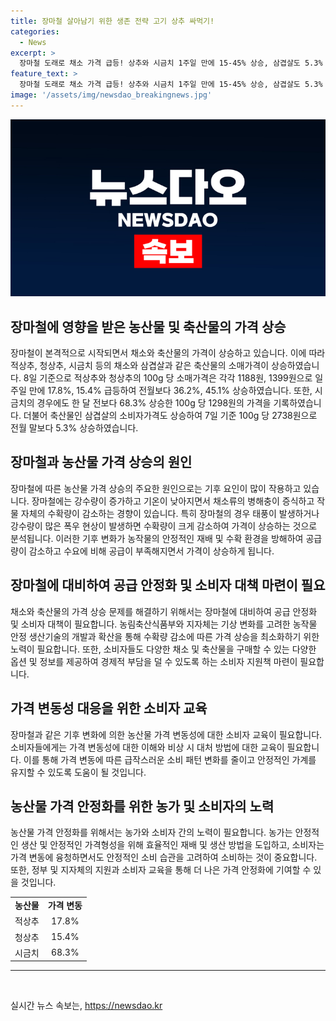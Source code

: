 ```yaml
---
title: 장마철 살아남기 위한 생존 전략 고기 상추 싸먹기!
categories:
  - News
excerpt: >
  장마철 도래로 채소 가격 급등! 상추와 시금치 1주일 만에 15-45% 상승, 삼겹살도 5.3% 올라. 신선식품값 상승에 시민들 눈길 집중.
feature_text: >
  장마철 도래로 채소 가격 급등! 상추와 시금치 1주일 만에 15-45% 상승, 삼겹살도 5.3% 올라. 신선식품값 상승에 시민들 눈길 집중.
image: '/assets/img/newsdao_breakingnews.jpg'
---
```


<p><img src="/assets/img/newsdao_breakingnews.jpg" alt="firstkoreanews 속보" /></p>

<h2 data-ke-size="size26">장마철에 영향을 받은 농산물 및 축산물의 가격 상승</h2>

<p data-ke-size="size16">장마철이 본격적으로 시작되면서 채소와 축산물의 가격이 상승하고 있습니다. 이에 따라 적상추, 청상추, 시금치 등의 채소와 삼겹살과 같은 축산물의 소매가격이 상승하였습니다. 8일 기준으로 적상추와 청상추의 100g 당 소매가격은 각각 1188원, 1399원으로 일주일 만에 17.8%, 15.4% 급등하여 전월보다 36.2%, 45.1% 상승하였습니다. 또한, 시금치의 경우에도 한 달 전보다 68.3% 상승한 100g 당 1298원의 가격을 기록하였습니다. 더불어 축산물인 삼겹살의 소비자가격도 상승하여 7일 기준 100g 당 2738원으로 전월 말보다 5.3% 상승하였습니다.</p>

<h2 data-ke-size="size26">장마철과 농산물 가격 상승의 원인</h2>

<p data-ke-size="size16">장마철에 따른 농산물 가격 상승의 주요한 원인으로는 기후 요인이 많이 작용하고 있습니다. 장마철에는 강수량이 증가하고 기온이 낮아지면서 채소류의 병해충이 증식하고 작물 자체의 수확량이 감소하는 경향이 있습니다. 특히 장마철의 경우 태풍이 발생하거나 강수량이 많은 폭우 현상이 발생하면 수확량이 크게 감소하여 가격이 상승하는 것으로 분석됩니다. 이러한 기후 변화가 농작물의 안정적인 재배 및 수확 환경을 방해하여 공급량이 감소하고 수요에 비해 공급이 부족해지면서 가격이 상승하게 됩니다.</p>

<h2 data-ke-size="size26">장마철에 대비하여 공급 안정화 및 소비자 대책 마련이 필요</h2>

<p data-ke-size="size16">채소와 축산물의 가격 상승 문제를 해결하기 위해서는 장마철에 대비하여 공급 안정화 및 소비자 대책이 필요합니다. 농림축산식품부와 지자체는 기상 변화를 고려한 농작물 안정 생산기술의 개발과 확산을 통해 수확량 감소에 따른 가격 상승을 최소화하기 위한 노력이 필요합니다. 또한, 소비자들도 다양한 채소 및 축산물을 구매할 수 있는 다양한 옵션 및 정보를 제공하여 경제적 부담을 덜 수 있도록 하는 소비자 지원책 마련이 필요합니다.</p>

<h2 data-ke-size="size26">가격 변동성 대응을 위한 소비자 교육</h2>

<p data-ke-size="size16">장마철과 같은 기후 변화에 의한 농산물 가격 변동성에 대한 소비자 교육이 필요합니다. 소비자들에게는 가격 변동성에 대한 이해와 비상 시 대처 방법에 대한 교육이 필요합니다. 이를 통해 가격 변동에 따른 급작스러운 소비 패턴 변화를 줄이고 안정적인 가계를 유지할 수 있도록 도움이 될 것입니다.</p>

<h2 data-ke-size="size26">농산물 가격 안정화를 위한 농가 및 소비자의 노력</h2>

<p data-ke-size="size16">농산물 가격 안정화를 위해서는 농가와 소비자 간의 노력이 필요합니다. 농가는 안정적인 생산 및 안정적인 가격형성을 위해 효율적인 재배 및 생산 방법을 도입하고, 소비자는 가격 변동에 융청하면서도 안정적인 소비 습관을 고려하여 소비하는 것이 중요합니다. 또한, 정부 및 지자체의 지원과 소비자 교육을 통해 더 나은 가격 안정화에 기여할 수 있을 것입니다.</p>

<table>
    <tbody>
        <tr>
            <td style="text-align: center; height: 17px;"><b>농산물</b></td>
            <td style="text-align: center; height: 17px;"><b>가격 변동</b></td>
        </tr>
        <tr>
            <td style="text-align: center; height: 17px;">적상추</td>
            <td style="text-align: center; height: 17px;">17.8%</td>
        </tr>
        <tr>
            <td style="text-align: center; height: 17px;">청상추</td>
            <td style="text-align: center; height: 17px;">15.4%</td>
        </tr>
        <tr>
            <td style="text-align: center; height: 17px;">시금치</td>
            <td style="text-align: center; height: 17px;">68.3%</td>
        </tr>
    </tbody>
</table>

<hr>

<p data-ke-size="size16">&nbsp;</p>
실시간 뉴스 속보는, <a href="https://newsdao.kr" rel="dofollow">https://newsdao.kr</a>


